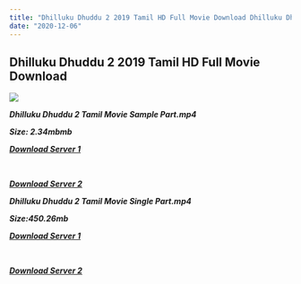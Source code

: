 ```yaml
---
title: "Dhilluku Dhuddu 2 2019 Tamil HD Full Movie Download Dhilluku Dhuddu 2 Tamil HD Movie Download"
date: "2020-12-06"
---
```


## Dhilluku Dhuddu 2 2019 Tamil HD Full Movie Download 

![](https://images.moviebuff.com/8d54aca9-e55e-4170-9f2d-8d17d3c94139?w=1000)

**_Dhilluku Dhuddu 2 Tamil Movie Sample Part.mp4_**

**_Size: 2.34mbmb_**

**_[Download Server 1](http://b8.wetransfer.vip/files/Tamil{525e4ed8fa01f01a9103e1e2d0de788082fff3ddd3718eaf08f87fc8fd9b0ee6}20Movies/Tamil{525e4ed8fa01f01a9103e1e2d0de788082fff3ddd3718eaf08f87fc8fd9b0ee6}202019{525e4ed8fa01f01a9103e1e2d0de788082fff3ddd3718eaf08f87fc8fd9b0ee6}20Movies/Dhilluku{525e4ed8fa01f01a9103e1e2d0de788082fff3ddd3718eaf08f87fc8fd9b0ee6}20Dhuddu{525e4ed8fa01f01a9103e1e2d0de788082fff3ddd3718eaf08f87fc8fd9b0ee6}202{525e4ed8fa01f01a9103e1e2d0de788082fff3ddd3718eaf08f87fc8fd9b0ee6}20(2019)/Dhilluku{525e4ed8fa01f01a9103e1e2d0de788082fff3ddd3718eaf08f87fc8fd9b0ee6}20Dhuddu{525e4ed8fa01f01a9103e1e2d0de788082fff3ddd3718eaf08f87fc8fd9b0ee6}202{525e4ed8fa01f01a9103e1e2d0de788082fff3ddd3718eaf08f87fc8fd9b0ee6}20(2019){525e4ed8fa01f01a9103e1e2d0de788082fff3ddd3718eaf08f87fc8fd9b0ee6}20HDRip/Dhilluku{525e4ed8fa01f01a9103e1e2d0de788082fff3ddd3718eaf08f87fc8fd9b0ee6}20Dhuddu{525e4ed8fa01f01a9103e1e2d0de788082fff3ddd3718eaf08f87fc8fd9b0ee6}202{525e4ed8fa01f01a9103e1e2d0de788082fff3ddd3718eaf08f87fc8fd9b0ee6}20(2019){525e4ed8fa01f01a9103e1e2d0de788082fff3ddd3718eaf08f87fc8fd9b0ee6}20Sample{525e4ed8fa01f01a9103e1e2d0de788082fff3ddd3718eaf08f87fc8fd9b0ee6}20(640x360).mp4)_**

**_[  
](http://b8.wetransfer.vip/files/Tamil{525e4ed8fa01f01a9103e1e2d0de788082fff3ddd3718eaf08f87fc8fd9b0ee6}20Movies/Tamil{525e4ed8fa01f01a9103e1e2d0de788082fff3ddd3718eaf08f87fc8fd9b0ee6}202019{525e4ed8fa01f01a9103e1e2d0de788082fff3ddd3718eaf08f87fc8fd9b0ee6}20Movies/Dhilluku{525e4ed8fa01f01a9103e1e2d0de788082fff3ddd3718eaf08f87fc8fd9b0ee6}20Dhuddu{525e4ed8fa01f01a9103e1e2d0de788082fff3ddd3718eaf08f87fc8fd9b0ee6}202{525e4ed8fa01f01a9103e1e2d0de788082fff3ddd3718eaf08f87fc8fd9b0ee6}20(2019)/Dhilluku{525e4ed8fa01f01a9103e1e2d0de788082fff3ddd3718eaf08f87fc8fd9b0ee6}20Dhuddu{525e4ed8fa01f01a9103e1e2d0de788082fff3ddd3718eaf08f87fc8fd9b0ee6}202{525e4ed8fa01f01a9103e1e2d0de788082fff3ddd3718eaf08f87fc8fd9b0ee6}20(2019){525e4ed8fa01f01a9103e1e2d0de788082fff3ddd3718eaf08f87fc8fd9b0ee6}20HDRip/Dhilluku{525e4ed8fa01f01a9103e1e2d0de788082fff3ddd3718eaf08f87fc8fd9b0ee6}20Dhuddu{525e4ed8fa01f01a9103e1e2d0de788082fff3ddd3718eaf08f87fc8fd9b0ee6}202{525e4ed8fa01f01a9103e1e2d0de788082fff3ddd3718eaf08f87fc8fd9b0ee6}20(2019){525e4ed8fa01f01a9103e1e2d0de788082fff3ddd3718eaf08f87fc8fd9b0ee6}20Sample{525e4ed8fa01f01a9103e1e2d0de788082fff3ddd3718eaf08f87fc8fd9b0ee6}20(640x360).mp4)_**

**_[Download Server 2](http://b8.wetransfer.vip/files/Tamil{525e4ed8fa01f01a9103e1e2d0de788082fff3ddd3718eaf08f87fc8fd9b0ee6}20Movies/Tamil{525e4ed8fa01f01a9103e1e2d0de788082fff3ddd3718eaf08f87fc8fd9b0ee6}202019{525e4ed8fa01f01a9103e1e2d0de788082fff3ddd3718eaf08f87fc8fd9b0ee6}20Movies/Dhilluku{525e4ed8fa01f01a9103e1e2d0de788082fff3ddd3718eaf08f87fc8fd9b0ee6}20Dhuddu{525e4ed8fa01f01a9103e1e2d0de788082fff3ddd3718eaf08f87fc8fd9b0ee6}202{525e4ed8fa01f01a9103e1e2d0de788082fff3ddd3718eaf08f87fc8fd9b0ee6}20(2019)/Dhilluku{525e4ed8fa01f01a9103e1e2d0de788082fff3ddd3718eaf08f87fc8fd9b0ee6}20Dhuddu{525e4ed8fa01f01a9103e1e2d0de788082fff3ddd3718eaf08f87fc8fd9b0ee6}202{525e4ed8fa01f01a9103e1e2d0de788082fff3ddd3718eaf08f87fc8fd9b0ee6}20(2019){525e4ed8fa01f01a9103e1e2d0de788082fff3ddd3718eaf08f87fc8fd9b0ee6}20HDRip/Dhilluku{525e4ed8fa01f01a9103e1e2d0de788082fff3ddd3718eaf08f87fc8fd9b0ee6}20Dhuddu{525e4ed8fa01f01a9103e1e2d0de788082fff3ddd3718eaf08f87fc8fd9b0ee6}202{525e4ed8fa01f01a9103e1e2d0de788082fff3ddd3718eaf08f87fc8fd9b0ee6}20(2019){525e4ed8fa01f01a9103e1e2d0de788082fff3ddd3718eaf08f87fc8fd9b0ee6}20Sample{525e4ed8fa01f01a9103e1e2d0de788082fff3ddd3718eaf08f87fc8fd9b0ee6}20(640x360).mp4)_**

**_Dhilluku Dhuddu 2 Tamil Movie Single Part.mp4_**

**_Size:450.26mb_**

**_[Download Server 1](http://b8.wetransfer.vip/files/Tamil{525e4ed8fa01f01a9103e1e2d0de788082fff3ddd3718eaf08f87fc8fd9b0ee6}20Movies/Tamil{525e4ed8fa01f01a9103e1e2d0de788082fff3ddd3718eaf08f87fc8fd9b0ee6}202019{525e4ed8fa01f01a9103e1e2d0de788082fff3ddd3718eaf08f87fc8fd9b0ee6}20Movies/Dhilluku{525e4ed8fa01f01a9103e1e2d0de788082fff3ddd3718eaf08f87fc8fd9b0ee6}20Dhuddu{525e4ed8fa01f01a9103e1e2d0de788082fff3ddd3718eaf08f87fc8fd9b0ee6}202{525e4ed8fa01f01a9103e1e2d0de788082fff3ddd3718eaf08f87fc8fd9b0ee6}20(2019)/Dhilluku{525e4ed8fa01f01a9103e1e2d0de788082fff3ddd3718eaf08f87fc8fd9b0ee6}20Dhuddu{525e4ed8fa01f01a9103e1e2d0de788082fff3ddd3718eaf08f87fc8fd9b0ee6}202{525e4ed8fa01f01a9103e1e2d0de788082fff3ddd3718eaf08f87fc8fd9b0ee6}20(2019){525e4ed8fa01f01a9103e1e2d0de788082fff3ddd3718eaf08f87fc8fd9b0ee6}20HDRip/Dhilluku{525e4ed8fa01f01a9103e1e2d0de788082fff3ddd3718eaf08f87fc8fd9b0ee6}20Dhuddu{525e4ed8fa01f01a9103e1e2d0de788082fff3ddd3718eaf08f87fc8fd9b0ee6}202{525e4ed8fa01f01a9103e1e2d0de788082fff3ddd3718eaf08f87fc8fd9b0ee6}20(2019){525e4ed8fa01f01a9103e1e2d0de788082fff3ddd3718eaf08f87fc8fd9b0ee6}20Single{525e4ed8fa01f01a9103e1e2d0de788082fff3ddd3718eaf08f87fc8fd9b0ee6}20Part{525e4ed8fa01f01a9103e1e2d0de788082fff3ddd3718eaf08f87fc8fd9b0ee6}20(640x360).mp4)_**

**_[  
](http://b8.wetransfer.vip/files/Tamil{525e4ed8fa01f01a9103e1e2d0de788082fff3ddd3718eaf08f87fc8fd9b0ee6}20Movies/Tamil{525e4ed8fa01f01a9103e1e2d0de788082fff3ddd3718eaf08f87fc8fd9b0ee6}202019{525e4ed8fa01f01a9103e1e2d0de788082fff3ddd3718eaf08f87fc8fd9b0ee6}20Movies/Dhilluku{525e4ed8fa01f01a9103e1e2d0de788082fff3ddd3718eaf08f87fc8fd9b0ee6}20Dhuddu{525e4ed8fa01f01a9103e1e2d0de788082fff3ddd3718eaf08f87fc8fd9b0ee6}202{525e4ed8fa01f01a9103e1e2d0de788082fff3ddd3718eaf08f87fc8fd9b0ee6}20(2019)/Dhilluku{525e4ed8fa01f01a9103e1e2d0de788082fff3ddd3718eaf08f87fc8fd9b0ee6}20Dhuddu{525e4ed8fa01f01a9103e1e2d0de788082fff3ddd3718eaf08f87fc8fd9b0ee6}202{525e4ed8fa01f01a9103e1e2d0de788082fff3ddd3718eaf08f87fc8fd9b0ee6}20(2019){525e4ed8fa01f01a9103e1e2d0de788082fff3ddd3718eaf08f87fc8fd9b0ee6}20HDRip/Dhilluku{525e4ed8fa01f01a9103e1e2d0de788082fff3ddd3718eaf08f87fc8fd9b0ee6}20Dhuddu{525e4ed8fa01f01a9103e1e2d0de788082fff3ddd3718eaf08f87fc8fd9b0ee6}202{525e4ed8fa01f01a9103e1e2d0de788082fff3ddd3718eaf08f87fc8fd9b0ee6}20(2019){525e4ed8fa01f01a9103e1e2d0de788082fff3ddd3718eaf08f87fc8fd9b0ee6}20Single{525e4ed8fa01f01a9103e1e2d0de788082fff3ddd3718eaf08f87fc8fd9b0ee6}20Part{525e4ed8fa01f01a9103e1e2d0de788082fff3ddd3718eaf08f87fc8fd9b0ee6}20(640x360).mp4)_**

**_[Download Server 2](http://b8.wetransfer.vip/files/Tamil{525e4ed8fa01f01a9103e1e2d0de788082fff3ddd3718eaf08f87fc8fd9b0ee6}20Movies/Tamil{525e4ed8fa01f01a9103e1e2d0de788082fff3ddd3718eaf08f87fc8fd9b0ee6}202019{525e4ed8fa01f01a9103e1e2d0de788082fff3ddd3718eaf08f87fc8fd9b0ee6}20Movies/Dhilluku{525e4ed8fa01f01a9103e1e2d0de788082fff3ddd3718eaf08f87fc8fd9b0ee6}20Dhuddu{525e4ed8fa01f01a9103e1e2d0de788082fff3ddd3718eaf08f87fc8fd9b0ee6}202{525e4ed8fa01f01a9103e1e2d0de788082fff3ddd3718eaf08f87fc8fd9b0ee6}20(2019)/Dhilluku{525e4ed8fa01f01a9103e1e2d0de788082fff3ddd3718eaf08f87fc8fd9b0ee6}20Dhuddu{525e4ed8fa01f01a9103e1e2d0de788082fff3ddd3718eaf08f87fc8fd9b0ee6}202{525e4ed8fa01f01a9103e1e2d0de788082fff3ddd3718eaf08f87fc8fd9b0ee6}20(2019){525e4ed8fa01f01a9103e1e2d0de788082fff3ddd3718eaf08f87fc8fd9b0ee6}20HDRip/Dhilluku{525e4ed8fa01f01a9103e1e2d0de788082fff3ddd3718eaf08f87fc8fd9b0ee6}20Dhuddu{525e4ed8fa01f01a9103e1e2d0de788082fff3ddd3718eaf08f87fc8fd9b0ee6}202{525e4ed8fa01f01a9103e1e2d0de788082fff3ddd3718eaf08f87fc8fd9b0ee6}20(2019){525e4ed8fa01f01a9103e1e2d0de788082fff3ddd3718eaf08f87fc8fd9b0ee6}20Single{525e4ed8fa01f01a9103e1e2d0de788082fff3ddd3718eaf08f87fc8fd9b0ee6}20Part{525e4ed8fa01f01a9103e1e2d0de788082fff3ddd3718eaf08f87fc8fd9b0ee6}20(640x360).mp4)_**
